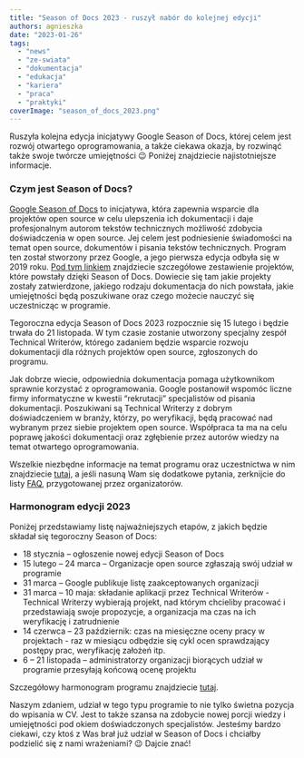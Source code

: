 ```yaml
---
title: "Season of Docs 2023 - ruszył nabór do kolejnej edycji"
authors: agnieszka
date: "2023-01-26"
tags:
  - "news"
  - "ze-swiata"
  - "dokumentacja"
  - "edukacja"
  - "kariera"
  - "praca"
  - "praktyki"
coverImage: "season_of_docs_2023.png"
---
```


Ruszyła kolejna edycja inicjatywy Google Season of Docs, której celem jest
rozwój otwartego oprogramowania, a także ciekawa okazja, by rozwinąć także swoje
twórcze umiejętności 😉 Poniżej znajdziecie najistotniejsze informacje.

<!--truncate-->

### Czym jest Season of Docs?

[Google Season of Docs](https://developers.google.com/season-of-docs) to
inicjatywa, która zapewnia wsparcie dla projektów open source w celu ulepszenia
ich dokumentacji i daje profesjonalnym autorom tekstów technicznych możliwość
zdobycia doświadczenia w open source. Jej celem jest podniesienie świadomości na
temat open source, dokumentów i pisania tekstów technicznych. Program ten został
stworzony przez Google, a jego pierwsza edycja odbyła się w 2019 roku.
[Pod tym linkiem](https://developers.google.com/season-of-docs/docs/2022/participants)
znajdziecie szczegółowe zestawienie projektów, które powstały dzięki Season of
Docs. Dowiecie się tam jakie projekty zostały zatwierdzone, jakiego rodzaju
dokumentacja do nich powstała, jakie umiejętności będą poszukiwane oraz czego
możecie nauczyć się uczestnicząc w programie.

Tegoroczna edycja Season of Docs 2023 rozpocznie się 15 lutego i będzie trwała
do 21 listopada. W tym czasie zostanie utworzony specjalny zespół Technical
Writerów, którego zadaniem będzie wsparcie rozwoju dokumentacji dla różnych
projektów open source, zgłoszonych do programu.

Jak dobrze wiecie, odpowiednia dokumentacja pomaga użytkownikom sprawnie
korzystać z oprogramowania. Google postanowił wspomóc liczne firmy informatyczne
w kwestii “rekrutacji” specjalistów od pisania dokumentacji. Poszukiwani są
Technical Writerzy z dobrym doświadczeniem w branży, którzy, po weryfikacji,
będą pracować nad wybranym przez siebie projektem open source. Współpraca ta ma
na celu poprawę jakości dokumentacji oraz zgłębienie przez autorów wiedzy na
temat otwartego oprogramowania.

Wszelkie niezbędne informacje na temat programu oraz uczestnictwa w nim
znajdziecie
[tutaj](https://developers.google.com/season-of-docs/docs/tech-writer-guide), a
jeśli nasuną Wam się dodatkowe pytania, zerknijcie do listy
[FAQ](https://developers.google.com/season-of-docs/docs/faq), przygotowanej
przez organizatorów.

### Harmonogram edycji 2023

Poniżej przedstawiamy listę najważniejszych etapów, z jakich będzie składał się
tegoroczny Season of Docs:

- 18 stycznia – ogłoszenie nowej edycji Season of Docs
- 15 lutego – 24 marca – Organizacje open source zgłaszają swój udział w
  programie
- 31 marca – Google publikuje listę zaakceptowanych organizacji
- 31 marca – 10 maja: składanie aplikacji przez Technical Writerów - Technical
  Writerzy wybierają projekt, nad którym chcieliby pracować i przedstawiają
  swoje propozycje, a organizacja ma czas na ich weryfikację i zatrudnienie
- 14 czerwca – 23 październik: czas na miesięczne oceny pracy w projektach - raz
  w miesiącu odbędzie się cykl ocen sprawdzający postępy prac, weryfikację
  założeń itp.
- 6 – 21 listopada – administratorzy organizacji biorących udział w programie
  przesyłają końcową ocenę projektu

Szczegółowy harmonogram programu znajdziecie
[tutaj](https://developers.google.com/season-of-docs/docs/timeline).

Naszym zdaniem, udział w tego typu programie to nie tylko świetna pozycja do
wpisania w CV. Jest to także szansa na zdobycie nowej porcji wiedzy i
umiejętności pod okiem doświadczonych specjalistów. Jesteśmy bardzo ciekawi, czy
ktoś z Was brał już udział w Season of Docs i chciałby podzielić się z nami
wrażeniami? 😉 Dajcie znać!
